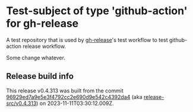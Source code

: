 # Test-subject of type 'github-action' for gh-release

A test repository that is used by [gh-release](https://github.com/kattecon/gh-release)'s test workflow to test github-action release workflow.

Some change whatever.


## Release build info

This release v0.4.313 was built from the commit [96929ed7a9e5e3f4792cc2e690d9e542c4392da4](https://github.com/kattecon/gh-release-test-ga/tree/96929ed7a9e5e3f4792cc2e690d9e542c4392da4) (aka [release-src/v0.4.313](https://github.com/kattecon/gh-release-test-ga/tree/release-src/v0.4.313)) on 2023-11-11T03:30:12.009Z.
        